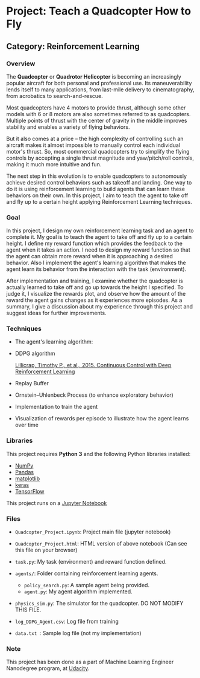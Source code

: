 # Project: Teach a Quadcopter How to Fly
## Category: Reinforcement Learning

### Overview

The **Quadcopter** or **Quadrotor Helicopter** is becoming an increasingly popular aircraft for both personal and professional use. Its maneuverability lends itself to many applications, from last-mile delivery to cinematography, from acrobatics to search-and-rescue.

Most quadcopters have 4 motors to provide thrust, although some other models with 6 or 8 motors are also sometimes referred to as quadcopters. Multiple points of thrust with the center of gravity in the middle improves stability and enables a variety of flying behaviors.

But it also comes at a price – the high complexity of controlling such an aircraft makes it almost impossible to manually control each individual motor's thrust. So, most commercial quadcopters try to simplify the flying controls by accepting a single thrust magnitude and yaw/pitch/roll controls, making it much more intuitive and fun.

The next step in this evolution is to enable quadcopters to autonomously achieve desired control behaviors such as takeoff and landing. One way to do it is using reinforcement learning to build agents that can learn these behaviors on their own. In this project, I aim to teach the agent to take off and fly up to a certain height applying Reinforcement Learning techniques.

### Goal

In this project, I design my own reinforcement learning task and an agent to complete it. My goal is to teach the agent to take off and fly up to a certain height. I define my reward function which provides the feedback to the agent when it takes an action. I need to design my reward function so that the agent can obtain more reward when it is approaching a desired behavior. Also I implement the agent's learning algorithm that makes the agent learn its behavior from the interaction with the task (environment).

After implementation and training, I examine whether the quadcopter is actually learned to take off and go up towards the height I specified. To judge it, I visualize the rewards plot, and observe how the amount of the reward the agent gains changes as it experiences more episodes. As a summary, I give a discussion about my experience through this project and suggest ideas for further improvements.

### Techniques

- The agent's learning algorithm:

 - DDPG algorithm

   [Lillicrap, Timothy P., et al., 2015. Continuous Control with Deep Reinforcement Learning](https://arxiv.org/pdf/1509.02971.pdf)

 - Replay Buffer

 - Ornstein–Uhlenbeck Process (to enhance exploratory behavior)

- Implementation to train the agent
- Visualization of rewards per episode to illustrate how the agent learns over time


### Libraries

This project requires **Python 3** and the following Python libraries installed:

- [NumPy](http://www.numpy.org/)
- [Pandas](http://pandas.pydata.org)
- [matplotlib](http://matplotlib.org/)
- [keras](https://keras.io/)
- [TensorFlow](https://www.tensorflow.org/)

This project runs on a [Jupyter Notebook](http://ipython.org/notebook.html)

### Files

- ```Quadcopter_Project.ipynb```: Project main file (jupyter notebook)
- ```Quadcopter_Project.html```: HTML version of above notebook (Can see this file on your browser)

- ```task.py```: My task (environment) and reward function defined.

- ```agents/```: Folder containing reinforcement learning agents.
  - ```policy_search.py```: A sample agent being provided.
  - ```agent.py```: My agent algorithm implemented.

- ```physics_sim.py```: The simulator for the quadcopter. DO NOT MODIFY THIS FILE.

- ```log_DDPG_Agent.csv```: Log file from training

- ```data.txt ```: Sample log file (not my implementation)

### Note

This project has been done as a part of Machine Learning Engineer Nanodegree program, at [Udacity](https://www.udacity.com/).
